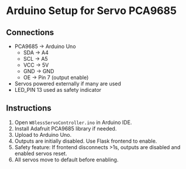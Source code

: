 # Arduino Setup for Servo PCA9685

## Connections
- PCA9685 → Arduino Uno
  - SDA → A4
  - SCL → A5
  - VCC → 5V
  - GND → GND
  - OE → Pin 7 (output enable)
- Servos powered externally if many are used
- LED_PIN 13 used as safety indicator

## Instructions
1. Open `W8lessServoController.ino` in Arduino IDE.
2. Install Adafruit PCA9685 library if needed.
3. Upload to Arduino Uno.
4. Outputs are initially disabled. Use Flask frontend to enable.
5. Safety feature: If frontend disconnects >1s, outputs are disabled and enabled servos reset.
6. All servos move to default before enabling.
